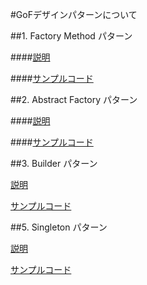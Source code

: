 #GoFデザインパターンについて

##1. Factory Method パターン

####[説明](https://github.com/banbara23/Java-GoF-DesignPattern/blob/master/doc/1_FactoryMethod.md)

####[サンプルコード](https://github.com/banbara23/Java-GoF-DesignPattern/tree/master/app/src/main/java/com/ikmr/banbara23/java_gof_designpattern/No01_factory_method)

##2. Abstract Factory パターン

####[説明](https://github.com/banbara23/Java-GoF-DesignPattern/blob/master/doc/2_AbstractFactory.md)

####[サンプルコード](https://github.com/banbara23/Java-GoF-DesignPattern/blob/master/app/src/main/java/com/ikmr/banbara23/java_gof_designpattern/No02_abstract_factory/MyMain.java)

##3. Builder パターン

[説明](https://github.com/banbara23/Java-GoF-DesignPattern/blob/master/doc/3_Builder.md)

[サンプルコード](https://github.com/banbara23/Java-GoF-DesignPattern/tree/master/app/src/main/java/com/ikmr/banbara23/java_gof_designpattern/No03_builder)

##5. Singleton パターン

[説明](https://github.com/banbara23/Java-GoF-DesignPattern/blob/master/doc/5_Singleton.md)

[サンプルコード](https://github.com/banbara23/Java-GoF-DesignPattern/tree/master/app/src/main/java/com/ikmr/banbara23/java_gof_designpattern/No05_singleton)
